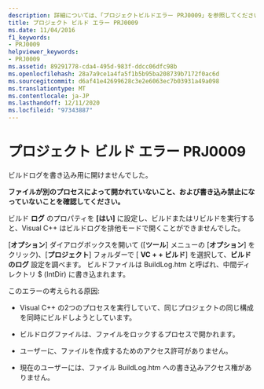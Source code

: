 ```yaml
---
description: 詳細については、「プロジェクトビルドエラー PRJ0009」を参照してください。
title: プロジェクト ビルド エラー PRJ0009
ms.date: 11/04/2016
f1_keywords:
- PRJ0009
helpviewer_keywords:
- PRJ0009
ms.assetid: 89291778-cda4-495d-983f-ddcc06dfc98b
ms.openlocfilehash: 28a7a9ce1a4fa5f1b5b95ba208739b7172f0ac6d
ms.sourcegitcommit: d6af41e42699628c3e2e6063ec7b03931a49a098
ms.translationtype: MT
ms.contentlocale: ja-JP
ms.lasthandoff: 12/11/2020
ms.locfileid: "97343887"
---
```

# <a name="project-build-error-prj0009"></a>プロジェクト ビルド エラー PRJ0009

ビルドログを書き込み用に開けませんでした。

**ファイルが別のプロセスによって開かれていないこと、および書き込み禁止になっていないことを確認してください。**

ビルド **ログ** のプロパティを **[はい]** に設定し、ビルドまたはリビルドを実行すると、Visual C++ はビルドログを排他モードで開くことができませんでした。

[**オプション**] ダイアログボックスを開いて ([**ツール**] メニューの [**オプション**] をクリック)、[**プロジェクト**] フォルダーで [ **VC + + ビルド**] を選択して、**ビルドのログ** 設定を調べます。 ビルドファイルは BuildLog.htm と呼ばれ、中間ディレクトリ $ (IntDir) に書き込まれます。

このエラーの考えられる原因:

- Visual C++ の2つのプロセスを実行していて、同じプロジェクトの同じ構成を同時にビルドしようとしています。

- ビルドログファイルは、ファイルをロックするプロセスで開かれます。

- ユーザーに、ファイルを作成するためのアクセス許可がありません。

- 現在のユーザーには、ファイル BuildLog.htm への書き込みアクセス権がありません。

